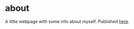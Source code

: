 # about

A little webpage with some info about myself.
Published [here](https://vexe141.github.io/about).
